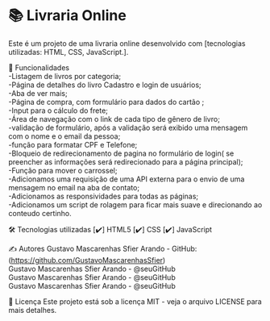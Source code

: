 # 📚 Livraria Online

Este é um projeto de uma livraria online desenvolvido com [tecnologias utilizadas: HTML, CSS, JavaScript.].


🚀 Funcionalidades<br>
-Listagem de livros por categoria;<br>
-Página de detalhes do livro Cadastro e login de usuários;<br>
-Aba de ver mais;<br>
-Página de compra, com formulário para dados do cartão ;<br>
-Input para o cálculo do frete;<br>
-Área de navegação com o link de  cada tipo de gênero de livro;<br>
-validação de formulário, após a validação será exibido uma mensagem com o nome e o email da pessoa;<br>
-função para formatar CPF e Telefone;<br>
-Bloqueio de redirecionamento de pagina no formulário de login( se preencher as informações será redirecionado para a página principal);<br>
-Função para mover o carrossel;<br>
-Adicionamos uma requisição de uma API externa para o envio de uma mensagem no email na aba de contato;<br>
-Adicionamos as responsividades para todas as páginas;<br>
-Adicionamos um script de rolagem para ficar mais suave e direcionando ao conteudo certinho.


🛠️ Tecnologias utilizadas [✔️] HTML5 [✔️] CSS [✔️] JavaScript <br>

✍️ Autores 
Gustavo Mascarenhas Sfier Arando - GitHub:(https://github.com/GustavoMascarenhasSfier) <br>
Gustavo Mascarenhas Sfier Arando - @seuGitHub <br>
Gustavo Mascarenhas Sfier Arando - @seuGitHub <br>
Gustavo Mascarenhas Sfier Arando - @seuGitHub<br>


📄 Licença Este projeto está sob a licença MIT - veja o arquivo LICENSE para mais detalhes.
